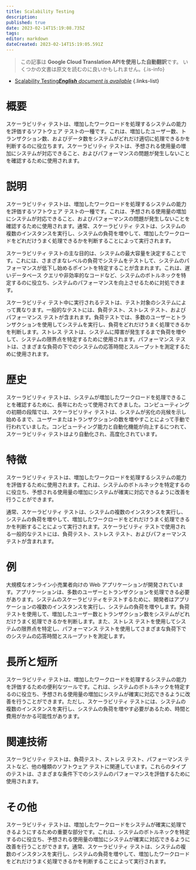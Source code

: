 ```yaml
---
title: Scalability Testing
description: 
published: true
date: 2023-02-14T15:19:08.735Z
tags: 
editor: markdown
dateCreated: 2023-02-14T15:19:05.591Z
---
```


> この記事は **Google Cloud Translation APIを使用した自動翻訳**です。
いくつかの文書は原文を読むのに良いかもしれません。{.is-info}



- [Scalability Testing***English** document is available*](/en/Knowledge-base/Dictionary/scalability-testing)
{.links-list}


# 概要
スケーラビリティ テストは、増加したワークロードを処理するシステムの能力を評価するソフトウェア テストの一種です。これは、増加したユーザー数、トランザクション数、およびデータ数をシステムがどれだけ適切に処理できるかを判断するのに役立ちます。スケーラビリティ テストは、予想される使用量の増加にシステムが対応できること、およびパフォーマンスの問題が発生しないことを確認するために使用されます。

# 説明
スケーラビリティ テストは、増加したワークロードを処理するシステムの能力を評価するソフトウェア テストの一種です。これは、予想される使用量の増加にシステムが対応できること、およびパフォーマンスの問題が発生しないことを確認するために使用されます。通常、スケーラビリティ テストは、システムの複数のインスタンスを実行し、システムの負荷を増やして、増加したワークロードをどれだけうまく処理できるかを判断することによって実行されます。

スケーラビリティ テストの主な目的は、システムの最大容量を決定することです。これには、さまざまなレベルの負荷でシステムをテストして、システムのパフォーマンスが低下し始めるポイントを特定することが含まれます。これは、遅いデータベース クエリや非効率的なコードなど、システムのボトルネックを特定するのに役立ち、システムのパフォーマンスを向上させるために対処できます。

スケーラビリティ テスト中に実行されるテストは、テスト対象のシステムによって異なります。一般的なテストには、負荷テスト、ストレス テスト、およびパフォーマンス テストが含まれます。負荷テストでは、多数のユーザーとトランザクションを使用してシステムを実行し、負荷をどれだけうまく処理できるかを判断します。ストレス テストは、システムに障害が発生するまで負荷を増やして、システムの限界点を特定するために使用されます。パフォーマンス テストは、さまざまな負荷の下でのシステムの応答時間とスループットを測定するために使用されます。

# 歴史
スケーラビリティ テストは、システムが増加したワークロードを処理できることを確認するために、長年にわたって使用されてきました。コンピューティングの初期の段階では、スケーラビリティ テストは、システムが劣化の兆候を示し始めるまで、ユーザーまたはトランザクションの数を増やすことによって手動で行われていました。コンピューティング能力と自動化機能が向上するにつれて、スケーラビリティ テストはより自動化され、高度化されています。

# 特徴
スケーラビリティ テストは、増加したワークロードを処理するシステムの能力を評価するために使用されます。これは、システムのボトルネックを特定するのに役立ち、予想される使用量の増加にシステムが確実に対応できるように改善を行うことができます。

通常、スケーラビリティ テストは、システムの複数のインスタンスを実行し、システムの負荷を増やして、増加したワークロードをどれだけうまく処理できるかを判断することによって実行されます。スケーラビリティ テストで使用される一般的なテストには、負荷テスト、ストレス テスト、およびパフォーマンス テストが含まれます。

# 例
大規模なオンライン小売業者向けの Web アプリケーションが開発されています。アプリケーションは、多数のユーザーとトランザクションを処理できる必要があります。システムのスケーラビリティをテストするために、開発者はアプリケーションの複数のインスタンスを実行し、システムの負荷を増やします。負荷テストを使用して、増加したユーザー数とトランザクション数をシステムがどれだけうまく処理できるかを判断します。また、ストレス テストを使用してシステムの限界点を特定し、パフォーマンス テストを使用してさまざまな負荷下でのシステムの応答時間とスループットを測定します。

# 長所と短所
スケーラビリティ テストは、増加したワークロードを処理するシステムの能力を評価するための便利なツールです。これは、システムのボトルネックを特定するのに役立ち、予想される使用量の増加にシステムが確実に対応できるように改善を行うことができます。ただし、スケーラビリティ テストには、システムの複数のインスタンスを実行し、システムの負荷を増やす必要があるため、時間と費用がかかる可能性があります。

# 関連技術
スケーラビリティ テストは、負荷テスト、ストレス テスト、パフォーマンス テストなど、他の種類のソフトウェア テストに関連しています。これらのタイプのテストは、さまざまな条件下でのシステムのパフォーマンスを評価するために使用されます。

# その他
スケーラビリティ テストは、増加したワークロードをシステムが確実に処理できるようにするための重要な部分です。これは、システムのボトルネックを特定するのに役立ち、予想される使用量の増加にシステムが確実に対応できるように改善を行うことができます。通常、スケーラビリティ テストは、システムの複数のインスタンスを実行し、システムの負荷を増やして、増加したワークロードをどれだけうまく処理できるかを判断することによって実行されます。